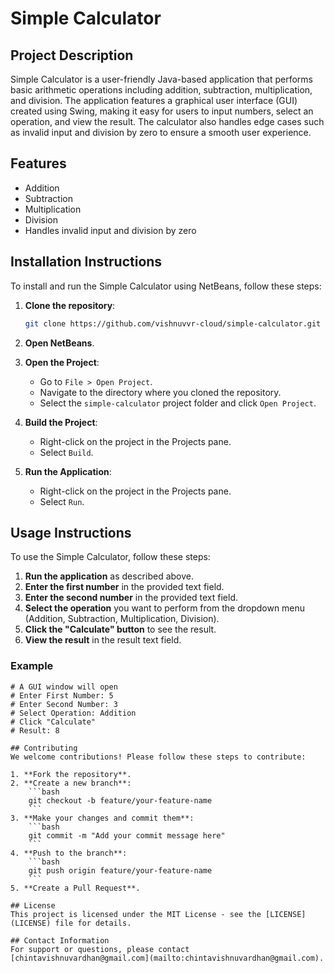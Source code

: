 # Simple Calculator

## Project Description
Simple Calculator is a user-friendly Java-based application that performs basic arithmetic operations including addition, subtraction, multiplication, and division. The application features a graphical user interface (GUI) created using Swing, making it easy for users to input numbers, select an operation, and view the result. The calculator also handles edge cases such as invalid input and division by zero to ensure a smooth user experience.

## Features
- Addition
- Subtraction
- Multiplication
- Division
- Handles invalid input and division by zero

## Installation Instructions
To install and run the Simple Calculator using NetBeans, follow these steps:

1. **Clone the repository**:
    ```bash
    git clone https://github.com/vishnuvvr-cloud/simple-calculator.git
    ```
2. **Open NetBeans**.

3. **Open the Project**:
    - Go to `File > Open Project`.
    - Navigate to the directory where you cloned the repository.
    - Select the `simple-calculator` project folder and click `Open Project`.

4. **Build the Project**:
    - Right-click on the project in the Projects pane.
    - Select `Build`.

5. **Run the Application**:
    - Right-click on the project in the Projects pane.
    - Select `Run`.

## Usage Instructions
To use the Simple Calculator, follow these steps:

1. **Run the application** as described above.
2. **Enter the first number** in the provided text field.
3. **Enter the second number** in the provided text field.
4. **Select the operation** you want to perform from the dropdown menu (Addition, Subtraction, Multiplication, Division).
5. **Click the "Calculate" button** to see the result.
6. **View the result** in the result text field.

### Example
```plaintext
# A GUI window will open
# Enter First Number: 5
# Enter Second Number: 3
# Select Operation: Addition
# Click "Calculate"
# Result: 8

## Contributing
We welcome contributions! Please follow these steps to contribute:

1. **Fork the repository**.
2. **Create a new branch**:
    ```bash
    git checkout -b feature/your-feature-name
    ```
3. **Make your changes and commit them**:
    ```bash
    git commit -m "Add your commit message here"
    ```
4. **Push to the branch**:
    ```bash
    git push origin feature/your-feature-name
    ```
5. **Create a Pull Request**.

## License
This project is licensed under the MIT License - see the [LICENSE](LICENSE) file for details.

## Contact Information
For support or questions, please contact [chintavishnuvardhan@gmail.com](mailto:chintavishnuvardhan@gmail.com).
